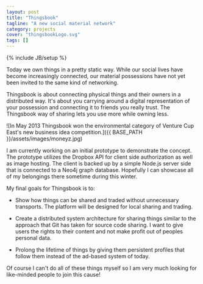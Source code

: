 ```yaml
---
layout: post
title: "Thingsbook"
tagline: "A new social material network"
category: projects
cover: "thingsbookLogo.svg"
tags: []
---
```

{% include JB/setup %}

Today we own things in a pretty static way. While our social lives have become increasingly connected, our material possessions have not yet been invited to the same kind of networking.

Thingsbook is about connecting physical things and their owners in a distributed way. It's about you carrying around a digital representation of your possession and connecting it to friends you really trust. The Thingsbook way of sharing lets you use more while owning less.

![In May 2013 Thingsbook won the environmental category of Venture Cup East's new business idea competition.]({{ BASE_PATH }}/assets/images/moneyz.jpg)

I am currently working on an initial prototype to demonstrate the concept. The prototype utilizes the Dropbox API for client side authorization as well as image hosting. The client is backed up by a simple Node.js server side that is connected to a Neo4j graph database. Hopefully I can showcase all of my belongings there sometime during this winter. 

My final goals for Thingsbook is to:

- Show how things can be shared and traded without unnecessary transports. The platform will be designed for local sharing and trading.

- Create a distributed system architecture for sharing things similar to the approach that Git has taken for source code sharing. I want to give users the rights to their content and not make profit out of peoples personal data.

- Prolong the lifetime of things by giving them persistent profiles that follow them instead of the ad-based system of today.

Of course I can't do all of these things myself so I am very much looking for like-minded people to join this cause!

